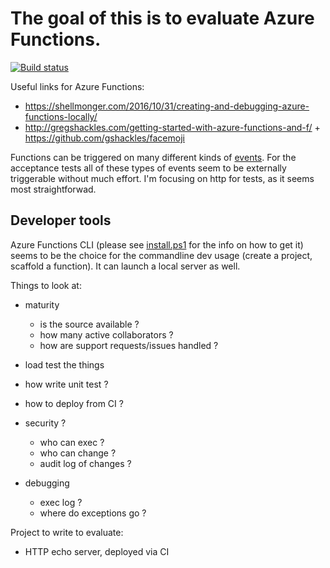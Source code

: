# The goal of this is to evaluate Azure Functions.

[![Build status](https://ci.appveyor.com/api/projects/status/wr5k613ggc4132v9/branch/master?svg=true)](https://ci.appveyor.com/project/cyplo/azure-functions-playground/branch/master)

Useful links for Azure Functions:

* https://shellmonger.com/2016/10/31/creating-and-debugging-azure-functions-locally/
* http://gregshackles.com/getting-started-with-azure-functions-and-f/ + https://github.com/gshackles/facemoji

Functions can be triggered on many different kinds of [events](https://docs.microsoft.com/en-us/azure/azure-functions/functions-overview). 
For the acceptance tests all of these types of events seem to be externally triggerable without much effort.
I'm focusing on http for tests, as it seems most straightforwad.
 
## Developer tools 
Azure Functions CLI (please see [install.ps1](install.ps1) for the info on how to get it) seems to be the choice for the commandline dev usage (create a project, scaffold a function).
It can launch a local server as well.

Things to look at:
* maturity
  * is the source available ?
  * how many active collaborators ?
  * how are support requests/issues handled ?

* load test the things
* how write unit test ?
* how to deploy from CI ?
* security ?
  * who can exec ?
  * who can change ?
  * audit log of changes ?
* debugging 
  * exec log ?
  * where do exceptions go ?

Project to write to evaluate:
* HTTP echo server, deployed via CI
